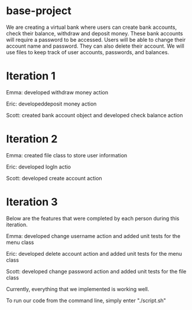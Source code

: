 # base-project
We are creating a virtual bank where users can create bank accounts, check their balance, withdraw and deposit money. These bank accounts will require a password to be accessed. Users will be able to change their account name and password. They can also delete their account. We will use files to keep track of user accounts, passwords, and balances.

# Iteration 1
Emma: developed withdraw money action

Eric: developeddeposit money action

Scott: created bank account object and developed check balance action

# Iteration 2
Emma: created file class to store user information

Eric: developed logIn actio

Scott: developed create account action

# Iteration 3
Below are the features that were completed by each person during this iteration.

Emma: developed change username action and added unit tests for the menu class

Eric: developed delete account action and added unit tests for the menu class

Scott: developed change password action and added unit tests for the file class


Currently, everything that we implemented is working well.

To run our code from the command line, simply enter "./script.sh"